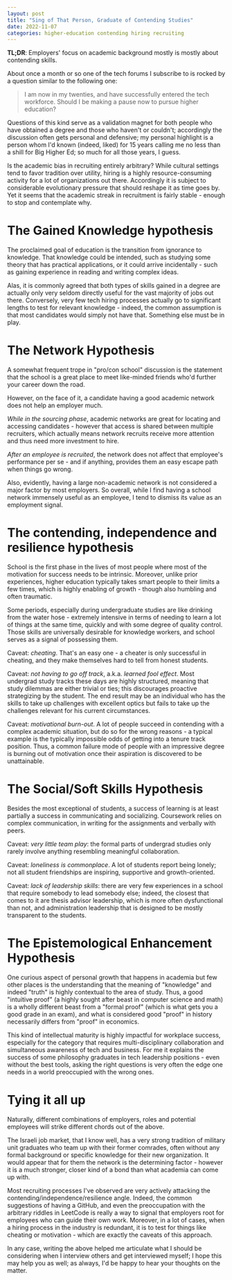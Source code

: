 ```yaml
---
layout: post
title: "Sing of That Person, Graduate of Contending Studies"
date: 2022-11-07
categories: higher-education contending hiring recruiting 
---
```

**TL;DR**: Employers' focus on academic background mostly is mostly about contending skills. 

About once a month or so one of the tech forums I subscribe to is rocked by a question similar to the following one:
> I am now in my twenties, and have successfully entered the tech workforce. Should I be making a pause now to pursue higher education?

Questions of this kind serve as a validation magnet for both people who have obtained a degree and those who haven't or couldn't; accordingly the discussion often gets personal and defensive; my personal highlight is a person whom I'd known (indeed, liked) for 15 years calling me no less than a shill for Big Higher Ed; so much for all those years, I guess. 

Is the academic bias in recruiting entirely arbitrary? While cultural settings tend to favor tradition over utility, hiring is a highly resource-consuming activity for a lot of organizations out there. Accordingly it is subject to considerable evolutionary pressure that should reshape it as time goes by. Yet it seems that the academic streak in recruitment is fairly stable - enough to stop and contemplate why.

# The Gained Knowledge hypothesis
The proclaimed goal of education is the transition from ignorance to knowledge. That knowledge could be intended, such as studying some theory that has practical applications, or it could arrive incidentally - such as gaining experience in reading and writing complex ideas. 

Alas, it is commonly agreed that both types of skills gained in a degree are actually only very seldom directly useful for the vast majority of jobs out there. Conversely, very few tech hiring processes actually go to significant lengths to test for relevant knowledge - indeed, the common assumption is that most candidates would simply not have that. Something else must be in play.

# The Network Hypothesis
A somewhat frequent trope in "pro/con school" discussion is the statement that the school is a great place to meet like-minded friends who'd further your career down the road. 

However, on the face of it, a candidate having a good academic network does not help an employer much.

*While in the sourcing phase*, academic networks are great for locating and accessing candidates - however that access is shared between multiple recruiters, which actually means network recruits receive more attention and thus need more investment to hire.

*After an employee is recruited*, the network does not affect that employee's performance per se - and if anything, provides them an easy escape path when things go wrong.

Also, evidently, having a large non-academic network is not considered a major factor by most employers. So overall, while I find having a school network immensely useful as an employee, I tend to dismiss its value as an employment signal.

# The contending, independence and resilience hypothesis
School is the first phase in the lives of most people where most of the motivation for success needs to be intrinsic. Moreover, unlike prior experiences, higher education typically takes smart people to their limits a few times, which is highly enabling of growth - though also humbling and often traumatic.

Some periods, especially during undergraduate studies are like drinking from the water hose - extremely intensive in terms of needing to learn a lot of things at the same time, quickly and with some degree of quality control. Those skills are universally desirable for knowledge workers, and school serves as a signal of possessing them.

Caveat: *cheating*. That's an easy one - a cheater is only successful in cheating, and they make themselves hard to tell from honest students.

Caveat: *not having to go off track*, a.k.a. *learned fool effect*. Most undergrad study tracks these days are highly structured, meaning that study dilemmas are either trivial or ties; this discourages proactive strategizing by the student. The end result may be an individual who has the skills to take up challenges with excellent optics but fails to take up the challenges relevant for his current circumstances.

Caveat: *motivational burn-out*. A lot of people succeed in contending with a complex academic situation, but do so for the wrong reasons - a typical example is the typically impossible odds of getting into a tenure track position. Thus, a common failure mode of people with an impressive degree is burning out of motivation once their aspiration is discovered to be unattainable.

# The Social/Soft Skills Hypothesis
Besides the most exceptional of students, a success of learning is at least partially a success in communicating and socializing. Coursework relies on complex communication, in writing for the assignments and verbally with peers.

Caveat: *very little team play*: the formal parts of undergrad studies only rarely involve anything resembling meaningful collaboration. 

Caveat: *loneliness is commonplace*. A lot of students report being lonely; not all student friendships are inspiring, supportive and growth-oriented.

Caveat: *lack of leadership skills*: there are very few experiences in a school that require somebody to lead somebody else; indeed, the closest that comes to it are thesis advisor leadership, which is more often dysfunctional than not, and administration leadership that is designed to be mostly transparent to the students.

# The Epistemological Enhancement Hypothesis
One curious aspect of personal growth that happens in academia but few other places is the understanding that the meaning of "knowledge" and indeed "truth" is highly contextual to the area of study. Thus, a good "intuitive proof" (a highly sought after beast in computer science and math) is a wholly different beast from a "formal proof" (which is what gets you a good grade in an exam), and what is considered good "proof" in history necessarily differs from "proof" in economics. 

This kind of intellectual maturity is highly impactful for workplace success, especially for the category that requires multi-disciplinary collaboration and simultaneous awareness of tech and business. For me it explains the success of some philosophy graduates in tech leadership positions - even without the best tools, asking the right questions is very often the edge one needs in a world preoccupied with the wrong ones.

# Tying it all up
Naturally, different combinations of employers, roles and potential employees will strike different chords out of the above.

The Israeli job market, that I know well, has a very strong tradition of military unit graduates who team up with their former comrades, often without any formal background or specific knowledge for their new organization. It would appear that for them the network is the determining factor - however it is a much stronger, closer kind of a bond than what academia can come up with.

Most recruiting processes I've observed are very actively attacking the contending/independence/resilience angle. Indeed, the common suggestions of having a GitHub, and even the preoccupation with the arbitrary riddles in LeetCode is really a way to signal that employers root for employees who can guide their own work. Moreover, in a lot of cases, when a hiring process in the industry is redundant, it is to test for things like cheating or motivation - which are exactly the caveats of this approach.

In any case, writing the above helped me articulate what I should be considering when I interview others and get interviewed myself; I hope this may help you as well; as always, I'd be happy to hear your thoughts on the matter. 
